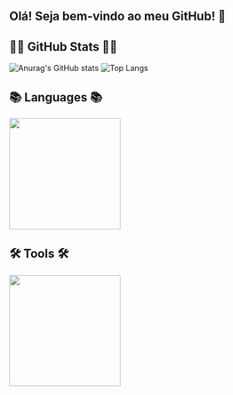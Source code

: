 ## Olá! Seja bem-vindo ao meu GitHub! 🎉

## 🐱‍💻 GitHub Stats 🐱‍💻
![Anurag's GitHub stats](https://github-readme-stats.vercel.app/api?username=rogercsl&show_icons=true&theme=transparent)
![Top Langs](https://github-readme-stats.vercel.app/api/top-langs/?username=rogercsl&layout=compact&theme=transparent)

## 📚 Languages 📚
<img src="https://github.com/user-attachments/assets/b8d613e1-b74d-4abd-bea2-046205e86ca9" width="200">

## 🛠️ Tools 🛠️
<img src="https://github.com/user-attachments/assets/aab8f4be-80a9-4091-b5d3-a418c4194965" width="200">
